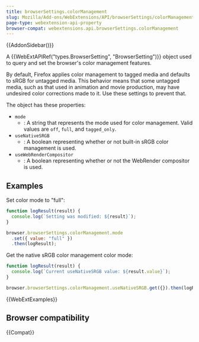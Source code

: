 ```yaml
---
title: browserSettings.colorManagement
slug: Mozilla/Add-ons/WebExtensions/API/browserSettings/colorManagement
page-type: webextension-api-property
browser-compat: webextensions.api.browserSettings.colorManagement
---
```


{{AddonSidebar()}}

A {{WebExtAPIRef("types.BrowserSetting", "BrowserSetting")}} object used to query and set the browser's color management features.

By default, Firefox applies color management to tagged media and defaults to sRGB for untagged media. This behavior means that some untagged media, such as that used in animation and movie production, may have undesired color corrections made to it. Use these settings to prevent that.

The object has these properties:

- `mode`
  - : A string that represents the mode used for color management. Valid values are `off`, `full`, and `tagged_only`.
- `useNativeSRGB`
  - : A boolean representing whether or not built-in sRGB color management is used.
- `useWebRenderCompositor`
  - : A boolean representing whether or not the WebRender compositor is used.

## Examples

Set color mode to "full":

```js
function logResult(result) {
  console.log(`Setting was modified: ${result}`);
}

browser.browserSettings.colorManagement.mode
  .set({ value: "full" })
  .then(logResult);
```

Get the native sRGB color management color mode:

```js
function logResult(result) {
  console.log(`Current useNativeSRGB value: ${result.value}`);
}

browser.browserSettings.colorManagement.useNativeSRGB.get({}).then(logResult);
```

{{WebExtExamples}}

## Browser compatibility

{{Compat}}
